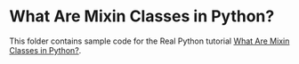 # What Are Mixin Classes in Python?

This folder contains sample code for the Real Python tutorial [What Are Mixin Classes in Python?](https://realpython.com/python-mixin/).